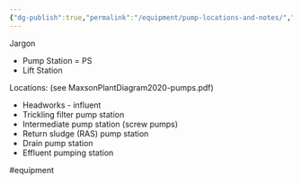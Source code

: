 ```yaml
---
{"dg-publish":true,"permalink":"/equipment/pump-locations-and-notes/","noteIcon":"","created":"2025-01-07T07:35:46.464-06:00"}
---
```


Jargon
- Pump Station = PS
- Lift Station

Locations:
 (see MaxsonPlantDiagram2020-pumps.pdf)
- Headworks - influent
- Trickling filter pump station
- Intermediate pump station (screw pumps)
- Return sludge (RAS) pump station
- Drain pump station
- Effluent pumping station


#equipment 